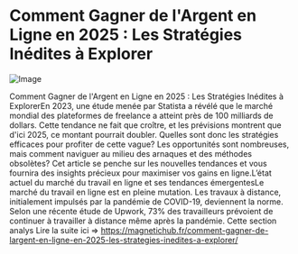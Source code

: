 # Comment Gagner de l'Argent en Ligne en 2025 : Les Stratégies Inédites à Explorer

![Image](https://images.pexels.com/photos/31916807/pexels-photo-31916807.jpeg?auto=compress&cs=tinysrgb&h=650&w=940)

Comment Gagner de l'Argent en Ligne en 2025 : Les Stratégies Inédites à ExplorerEn 2023, une étude menée par Statista a révélé que le marché mondial des plateformes de freelance a atteint près de 100 milliards de dollars. Cette tendance ne fait que croître, et les prévisions montrent que d'ici 2025, ce montant pourrait doubler. Quelles sont donc les stratégies efficaces pour profiter de cette vague? Les opportunités sont nombreuses, mais comment naviguer au milieu des arnaques et des méthodes obsolètes? Cet article se penche sur les nouvelles tendances et vous fournira des insights précieux pour maximiser vos gains en ligne.L’état actuel du marché du travail en ligne et ses tendances émergentesLe marché du travail en ligne est en pleine mutation. Les travaux à distance, initialement impulsés par la pandémie de COVID-19, deviennent la norme. Selon une récente étude de Upwork, 73% des travailleurs prévoient de continuer à travailler à distance même après la pandémie. Cette section analys Lire la suite ici => https://magnetichub.fr/comment-gagner-de-largent-en-ligne-en-2025-les-strategies-inedites-a-explorer/
